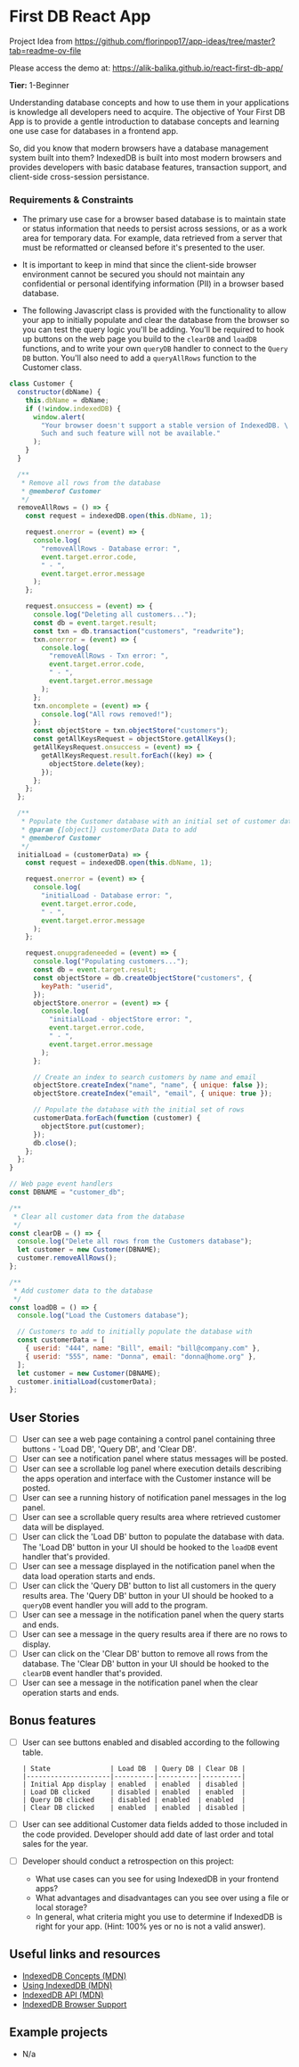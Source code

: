 # First DB React App

Project Idea from https://github.com/florinpop17/app-ideas/tree/master?tab=readme-ov-file

Please access the demo at: https://alik-balika.github.io/react-first-db-app/

**Tier:** 1-Beginner

Understanding database concepts and how to use them in your applications is
knowledge all developers need to acquire. The objective of Your First DB App
is to provide a gentle introduction to database concepts and learning one
use case for databases in a frontend app.

So, did you know that modern browsers have a database management system
built into them? IndexedDB is built into most modern browsers and provides
developers with basic database features, transaction support, and client-side
cross-session persistance.

### Requirements & Constraints

- The primary use case for a browser based database is to maintain state or
  status information that needs to persist across sessions, or as a work area
  for temporary data. For example, data retrieved from a server that must be
  reformatted or cleansed before it's presented to the user.

- It is important to keep in mind that since the client-side browser
  environment cannot be secured you should not maintain any confidential or
  personal identifying information (PII) in a browser based database.

- The following Javascript class is provided with the functionality to allow
  your app to initially populate and clear the database from the browser so you
  can test the query logic you'll be adding. You'll be required to hook up
  buttons on the web page you build to the `clearDB` and `loadDB` functions, and
  to write your own `queryDB` handler to connect to the `Query DB` button. You'll
  also need to add a `queryAllRows` function to the Customer class.

```js
class Customer {
  constructor(dbName) {
    this.dbName = dbName;
    if (!window.indexedDB) {
      window.alert(
        "Your browser doesn't support a stable version of IndexedDB. \
        Such and such feature will not be available."
      );
    }
  }

  /**
   * Remove all rows from the database
   * @memberof Customer
   */
  removeAllRows = () => {
    const request = indexedDB.open(this.dbName, 1);

    request.onerror = (event) => {
      console.log(
        "removeAllRows - Database error: ",
        event.target.error.code,
        " - ",
        event.target.error.message
      );
    };

    request.onsuccess = (event) => {
      console.log("Deleting all customers...");
      const db = event.target.result;
      const txn = db.transaction("customers", "readwrite");
      txn.onerror = (event) => {
        console.log(
          "removeAllRows - Txn error: ",
          event.target.error.code,
          " - ",
          event.target.error.message
        );
      };
      txn.oncomplete = (event) => {
        console.log("All rows removed!");
      };
      const objectStore = txn.objectStore("customers");
      const getAllKeysRequest = objectStore.getAllKeys();
      getAllKeysRequest.onsuccess = (event) => {
        getAllKeysRequest.result.forEach((key) => {
          objectStore.delete(key);
        });
      };
    };
  };

  /**
   * Populate the Customer database with an initial set of customer data
   * @param {[object]} customerData Data to add
   * @memberof Customer
   */
  initialLoad = (customerData) => {
    const request = indexedDB.open(this.dbName, 1);

    request.onerror = (event) => {
      console.log(
        "initialLoad - Database error: ",
        event.target.error.code,
        " - ",
        event.target.error.message
      );
    };

    request.onupgradeneeded = (event) => {
      console.log("Populating customers...");
      const db = event.target.result;
      const objectStore = db.createObjectStore("customers", {
        keyPath: "userid",
      });
      objectStore.onerror = (event) => {
        console.log(
          "initialLoad - objectStore error: ",
          event.target.error.code,
          " - ",
          event.target.error.message
        );
      };

      // Create an index to search customers by name and email
      objectStore.createIndex("name", "name", { unique: false });
      objectStore.createIndex("email", "email", { unique: true });

      // Populate the database with the initial set of rows
      customerData.forEach(function (customer) {
        objectStore.put(customer);
      });
      db.close();
    };
  };
}

// Web page event handlers
const DBNAME = "customer_db";

/**
 * Clear all customer data from the database
 */
const clearDB = () => {
  console.log("Delete all rows from the Customers database");
  let customer = new Customer(DBNAME);
  customer.removeAllRows();
};

/**
 * Add customer data to the database
 */
const loadDB = () => {
  console.log("Load the Customers database");

  // Customers to add to initially populate the database with
  const customerData = [
    { userid: "444", name: "Bill", email: "bill@company.com" },
    { userid: "555", name: "Donna", email: "donna@home.org" },
  ];
  let customer = new Customer(DBNAME);
  customer.initialLoad(customerData);
};
```

## User Stories

- [ ] User can see a web page containing a control panel containing three
      buttons - 'Load DB', 'Query DB', and 'Clear DB'.
- [ ] User can see a notification panel where status messages will be posted.
- [ ] User can see a scrollable log panel where execution details describing
      the apps operation and interface with the Customer instance will be posted.
- [ ] User can see a running history of notification panel messages in the log
      panel.
- [ ] User can see a scrollable query results area where retrieved customer
      data will be displayed.
- [ ] User can click the 'Load DB' button to populate the database with data.
      The 'Load DB' button in your UI should be hooked to the `loadDB` event handler
      that's provided.
- [ ] User can see a message displayed in the notification panel when the
      data load operation starts and ends.
- [ ] User can click the 'Query DB' button to list all customers in the query
      results area. The 'Query DB' button in your UI should be hooked to a `queryDB`
      event handler you will add to the program.
- [ ] User can see a message in the notification panel when the query starts
      and ends.
- [ ] User can see a message in the query results area if there are no rows
      to display.
- [ ] User can click on the 'Clear DB' button to remove all rows from the
      database. The 'Clear DB' button in your UI should be hooked to the `clearDB`
      event handler that's provided.
- [ ] User can see a message in the notification panel when the clear
      operation starts and ends.

## Bonus features

- [ ] User can see buttons enabled and disabled according to the following
      table.

      | State               | Load DB  | Query DB | Clear DB |
      |---------------------|----------|----------|----------|
      | Initial App display | enabled  | enabled  | disabled |
      | Load DB clicked     | disabled | enabled  | enabled  |
      | Query DB clicked    | disabled | enabled  | enabled  |
      | Clear DB clicked    | enabled  | enabled  | disabled |

- [ ] User can see additional Customer data fields added to those included
      in the code provided. Developer should add date of last order and total sales
      for the year.
- [ ] Developer should conduct a retrospection on this project:
  - What use cases can you see for using IndexedDB in your frontend apps?
  - What advantages and disadvantages can you see over using a file or
    local storage?
  - In general, what criteria might you use to determine if IndexedDB is right
    for your app. (Hint: 100% yes or no is not a valid answer).

## Useful links and resources

- [IndexedDB Concepts (MDN)](http://tinyw.in/7TIr)
- [Using IndexedDB (MDN)](http://tinyw.in/w6k0)
- [IndexedDB API (MDN)](http://tinyw.in/GqnF)
- [IndexedDB Browser Support](https://caniuse.com/#feat=indexeddb)

## Example projects

- N/a
